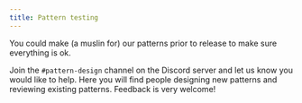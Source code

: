 ```yaml
---
title: Pattern testing
---
```


You could make (a muslin for) our patterns prior to release to make sure everything is ok.

<Tip>

Join the `#pattern-design` channel on the Discord server and let us know you would like to help. Here you will find people designing new patterns and reviewing existing patterns. Feedback is very welcome!

</Tip>
